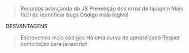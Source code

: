 > Recursos avançando do JS
>Prevenção dos erros de tipagem 
>Mais fácil de identificar bugs
>Código mais legível


DESVANTAGENS
>Escrevemos mais códigos
>Há uma curva de aprendizado 
>Requer compilação para javascript
